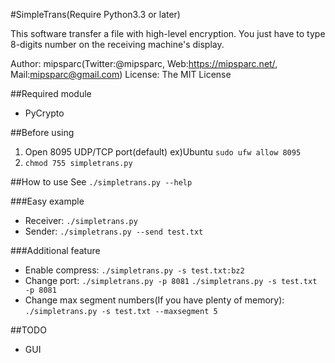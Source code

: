 #SimpleTrans(Require Python3.3 or later)

This software transfer a file with high-level encryption. You just have to type 8-digits number on the receiving machine's display. 

Author: mipsparc(Twitter:@mipsparc, Web:https://mipsparc.net/, Mail:mipsparc@gmail.com)
License: The MIT License

##Required module
- PyCrypto

##Before using
1. Open 8095 UDP/TCP port(default) ex)Ubuntu `sudo ufw allow 8095`
1. `chmod 755 simpletrans.py`

##How to use
See `./simpletrans.py --help`  

###Easy example
- Receiver: `./simpletrans.py`
- Sender: `./simpletrans.py --send test.txt`

###Additional feature  
- Enable compress: `./simpletrans.py -s test.txt:bz2`
- Change port: `./simpletrans.py -p 8081` `./simpletrans.py -s test.txt -p 8081`
- Change max segment numbers(If you have plenty of memory): `./simpletrans.py -s test.txt --maxsegment 5`

##TODO
- GUI
